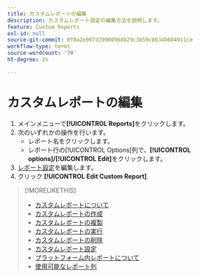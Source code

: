 ```yaml
---
title: カスタムレポートの編集
description: カスタムレポート設定の編集方法を説明します。
feature: Custom Reports
exl-id: null
source-git-commit: 0f0a2e907d39900968b29c3b59c8034b604911ce
workflow-type: tm+mt
source-wordcount: '70'
ht-degree: 1%

---
```



# カスタムレポートの編集

1. メインメニューで&#x200B;**[!UICONTROL Reports]**&#x200B;をクリックします。
1. 次のいずれかの操作を行います。
   * レポート名をクリックします。
   * レポート行の[!UICONTROL Options]列で、**[!UICONTROL options]/[!UICONTROL Edit]**&#x200B;をクリックします。
1. [レポート設定](/help/dsp/reports/report-settings.md)を編集します。
1. クリック **[!UICONTROL Edit Custom Report]**.

>[!MORELIKETHIS]
>
>* [カスタムレポートについて](/help/dsp/reports/report-about.md)
>* [カスタムレポートの作成](/help/dsp/reports/report-create.md)
>* [カスタムレポートの複製](/help/dsp/reports/report-copy.md)
>* [カスタムレポートの実行](/help/dsp/reports/report-run-now.md)
>* [カスタムレポートの削除](/help/dsp/reports/report-delete.md)
>* [カスタムレポート設定](/help/dsp/reports/report-settings.md)
>* [プラットフォーム内レポートについて](/help/dsp/campaign-management/reports/campaign-reports-about.md)
>* [使用可能なレポート列](/help/dsp/reports/report-columns.md)

